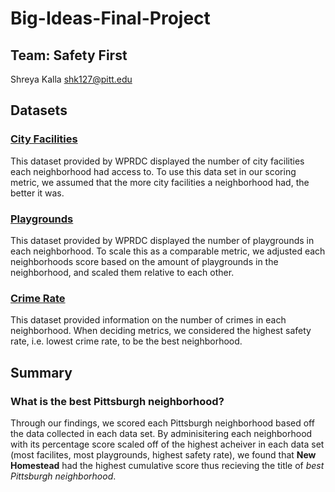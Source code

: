 # Big-Ideas-Final-Project
##  Team: Safety First
Shreya Kalla shk127@pitt.edu

## Datasets
### [City Facilities](https://data.wprdc.org/dataset/city-of-pittsburgh-facilities/resource/fbb50b02-2879-47cd-abea-ae697ec05170)
This dataset provided by WPRDC displayed the number of city facilities each neighborhood had access to. To use this data set in our scoring metric, we assumed that the more city facilities
a neighborhood had, the better it was. 
### [Playgrounds](https://data.wprdc.org/dataset/playgrounds/resource/47350364-44a8-4d15-b6e0-5f79ddff9367)
This dataset provided by WPRDC displayed the number of playgrounds in each neighborhood. To scale this as a comparable metric, we adjusted each neighborhoods score based on the amount of playgrounds in the neighborhood, and scaled them relative to each other.
### [Crime Rate](https://data.wprdc.org/dataset/police-incident-blotter/resource/1797ead8-8262-41cc-9099-cbc8a161924b)
This dataset provided information on the number of crimes in each neighborhood. When deciding metrics, we considered the highest safety rate, i.e. lowest crime rate, to be the best neighborhood. 

## Summary
### What is the best Pittsburgh neighborhood? 
Through our findings, we scored each Pittsburgh neighborhood based off the data collected in each data set. By adminisitering each neighborhood with its percentage score scaled off of the highest acheiver in each data set (most facilites, most playgrounds, highest safety rate),
we found that **New Homestead** had the highest cumulative score thus recieving the title of *best Pittsburgh neighborhood*. 

